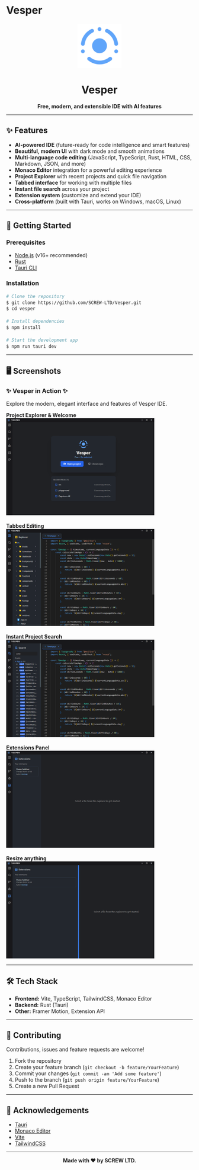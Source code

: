 # Vesper

<p align="center">
  <img src="https://github.com/SCREW-LTD/Vesper/blob/main/public/logo.png?raw=true" alt="Vesper Logo" width="120" />
</p>

<h1 align="center">Vesper</h1>

<p align="center">
  <b>Free, modern, and extensible IDE with AI features</b>
</p>

---

## ✨ Features

- **AI-powered IDE** (future-ready for code intelligence and smart features)
- **Beautiful, modern UI** with dark mode and smooth animations
- **Multi-language code editing** (JavaScript, TypeScript, Rust, HTML, CSS, Markdown, JSON, and more)
- **Monaco Editor** integration for a powerful editing experience
- **Project Explorer** with recent projects and quick file navigation
- **Tabbed interface** for working with multiple files
- **Instant file search** across your project
- **Extension system** (customize and extend your IDE)
- **Cross-platform** (built with Tauri, works on Windows, macOS, Linux)

---

## 🚀 Getting Started

### Prerequisites
- [Node.js](https://nodejs.org/) (v16+ recommended)
- [Rust](https://www.rust-lang.org/tools/install)
- [Tauri CLI](https://tauri.app/v1/guides/getting-started/prerequisites/)

### Installation

```bash
# Clone the repository
$ git clone https://github.com/SCREW-LTD/Vesper.git
$ cd vesper

# Install dependencies
$ npm install

# Start the development app
$ npm run tauri dev
```

---

## 🖥️ Screenshots

<div align="left">
  <h3>✨ Vesper in Action ✨</h3>
  <p>Explore the modern, elegant interface and features of Vesper IDE.</p>
  
  <b>Project Explorer & Welcome</b><br>
  <img src="https://github.com/SCREW-LTD/Vesper/blob/main/images/image.png?raw=true" alt="Project Explorer" width="400" /><br><br>
  <b>Tabbed Editing</b><br>
  <img src="https://github.com/SCREW-LTD/Vesper/blob/main/images/image (1).png?raw=true" alt="Tabbed Editing" width="400" /><br><br>
  <b>Instant Project Search</b><br>
  <img src="https://github.com/SCREW-LTD/Vesper/blob/main/images/image (2).png?raw=true" alt="Code Search" width="400" /><br><br>
  <b>Extensions Panel</b><br>
  <img src="https://github.com/SCREW-LTD/Vesper/blob/main/images/image (3).png?raw=true" alt="Extensions" width="400" /><br><br>
  <b>Resize anything</b><br>
  <img src="https://github.com/SCREW-LTD/Vesper/blob/main/images/image (4).png?raw=true" alt="Resize anything" width="400" />
</div>

---

## 🛠️ Tech Stack
- **Frontend:** Vite, TypeScript, TailwindCSS, Monaco Editor
- **Backend:** Rust (Tauri)
- **Other:** Framer Motion, Extension API

---

## 🤝 Contributing

Contributions, issues and feature requests are welcome!

1. Fork the repository
2. Create your feature branch (`git checkout -b feature/YourFeature`)
3. Commit your changes (`git commit -am 'Add some feature'`)
4. Push to the branch (`git push origin feature/YourFeature`)
5. Create a new Pull Request

---

## 🙏 Acknowledgements

- [Tauri](https://tauri.app/)
- [Monaco Editor](https://microsoft.github.io/monaco-editor/)
- [Vite](https://vitejs.dev/)
- [TailwindCSS](https://tailwindcss.com/)

---

<p align="center">
  <b>Made with ❤️ by SCREW LTD.</b>
</p> 